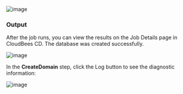 ![image](images/CreateDomain/EC-WLSCreateDomainStatus2.png)


### Output

After the job runs, you can view the results on the Job Details page in CloudBees CD. The database was created successfully.

![image](images/CreateDomain/EC-WLSCreateDomainStatus3.png)

In the **CreateDomain** step, click the Log button to see the diagnostic information:


![image](images/CreateDomain/EC-WLSCreateDomainStatus4.png)


